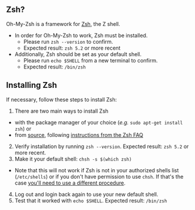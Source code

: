 ## Zsh?

Oh-My-Zsh is a framework for [Zsh](http://www.zsh.org), the Z shell.

- In order for Oh-My-Zsh to work, Zsh must be installed. 
  - Please run `zsh --version` to confirm.
  - Expected result: `zsh 5.2` or more recent
- Additionally, Zsh should be set as your default shell.
  - Please run `echo $SHELL` from a new terminal to confirm.
  - Expected result: `/bin/zsh`

## Installing Zsh

If necessary, follow these steps to install Zsh:

1. There are two main ways to install Zsh
  - with the package manager of your choice (_e.g._ `sudo apt-get install zsh`) or
  - from [source](http://zsh.sourceforge.net/Arc/source.html), following 
        [instructions from the Zsh FAQ](http://zsh.sourceforge.net/FAQ/zshfaq01.html#l7)
2. Verify installation by running `zsh --version`. Expected result: `zsh 5.2` or more recent. 
3. Make it your default shell: `chsh -s $(which zsh)`
  - Note that this will not work if Zsh is not in your authorized shells list (`/etc/shells`)
    or if you don't have permission to use `chsh`. If that's the case [you'll need to use a different procedure](https://www.google.com/search?q=zsh+default+without+chsh).
4. Log out and login back again to use your new default shell. 
5. Test that it worked with `echo $SHELL`. Expected result: `/bin/zsh`
